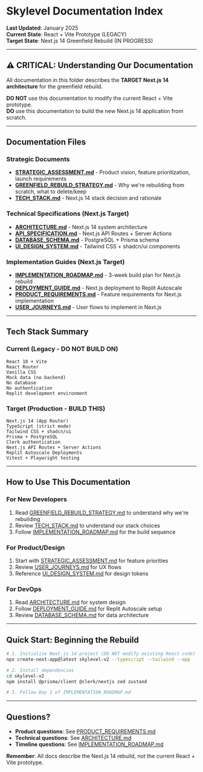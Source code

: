 
# Skylevel Documentation Index

**Last Updated**: January 2025  
**Current State**: React + Vite Prototype (LEGACY)  
**Target State**: Next.js 14 Greenfield Rebuild (IN PROGRESS)

---

## ⚠️ CRITICAL: Understanding Our Documentation

All documentation in this folder describes the **TARGET Next.js 14 architecture** for the greenfield rebuild. 

**DO NOT** use this documentation to modify the current React + Vite prototype.  
**DO** use this documentation to build the new Next.js 14 application from scratch.

---

## Documentation Files

### Strategic Documents
- **[STRATEGIC_ASSESSMENT.md](./STRATEGIC_ASSESSMENT.md)** - Product vision, feature prioritization, launch requirements
- **[GREENFIELD_REBUILD_STRATEGY.md](./GREENFIELD_REBUILD_STRATEGY.md)** - Why we're rebuilding from scratch, what to delete/keep
- **[TECH_STACK.md](./TECH_STACK.md)** - Next.js 14 stack decision and rationale

### Technical Specifications (Next.js Target)
- **[ARCHITECTURE.md](./ARCHITECTURE.md)** - Next.js 14 system architecture
- **[API_SPECIFICATION.md](./API_SPECIFICATION.md)** - Next.js API Routes + Server Actions
- **[DATABASE_SCHEMA.md](./DATABASE_SCHEMA.md)** - PostgreSQL + Prisma schema
- **[UI_DESIGN_SYSTEM.md](./UI_DESIGN_SYSTEM.md)** - Tailwind CSS + shadcn/ui components

### Implementation Guides (Next.js Target)
- **[IMPLEMENTATION_ROADMAP.md](./IMPLEMENTATION_ROADMAP.md)** - 3-week build plan for Next.js rebuild
- **[DEPLOYMENT_GUIDE.md](./DEPLOYMENT_GUIDE.md)** - Next.js deployment to Replit Autoscale
- **[PRODUCT_REQUIREMENTS.md](./PRODUCT_REQUIREMENTS.md)** - Feature requirements for Next.js implementation
- **[USER_JOURNEYS.md](./USER_JOURNEYS.md)** - User flows to implement in Next.js

---

## Tech Stack Summary

### Current (Legacy - DO NOT BUILD ON)
```
React 18 + Vite
React Router
Vanilla CSS
Mock data (no backend)
No database
No authentication
Replit development environment
```

### Target (Production - BUILD THIS)
```
Next.js 14 (App Router)
TypeScript (strict mode)
Tailwind CSS + shadcn/ui
Prisma + PostgreSQL
Clerk authentication
Next.js API Routes + Server Actions
Replit Autoscale Deployments
Vitest + Playwright testing
```

---

## How to Use This Documentation

### For New Developers
1. Read [GREENFIELD_REBUILD_STRATEGY.md](./GREENFIELD_REBUILD_STRATEGY.md) to understand why we're rebuilding
2. Review [TECH_STACK.md](./TECH_STACK.md) to understand our stack choices
3. Follow [IMPLEMENTATION_ROADMAP.md](./IMPLEMENTATION_ROADMAP.md) for the build sequence

### For Product/Design
1. Start with [STRATEGIC_ASSESSMENT.md](./STRATEGIC_ASSESSMENT.md) for feature priorities
2. Review [USER_JOURNEYS.md](./USER_JOURNEYS.md) for UX flows
3. Reference [UI_DESIGN_SYSTEM.md](./UI_DESIGN_SYSTEM.md) for design tokens

### For DevOps
1. Read [ARCHITECTURE.md](./ARCHITECTURE.md) for system design
2. Follow [DEPLOYMENT_GUIDE.md](./DEPLOYMENT_GUIDE.md) for Replit Autoscale setup
3. Review [DATABASE_SCHEMA.md](./DATABASE_SCHEMA.md) for data architecture

---

## Quick Start: Beginning the Rebuild

```bash
# 1. Initialize Next.js 14 project (DO NOT modify existing React code)
npx create-next-app@latest skylevel-v2 --typescript --tailwind --app

# 2. Install dependencies
cd skylevel-v2
npm install @prisma/client @clerk/nextjs zod zustand

# 3. Follow Day 1 of IMPLEMENTATION_ROADMAP.md
```

---

## Questions?

- **Product questions**: See [PRODUCT_REQUIREMENTS.md](./PRODUCT_REQUIREMENTS.md)
- **Technical questions**: See [ARCHITECTURE.md](./ARCHITECTURE.md)
- **Timeline questions**: See [IMPLEMENTATION_ROADMAP.md](./IMPLEMENTATION_ROADMAP.md)

**Remember**: All docs describe the Next.js 14 rebuild, not the current React + Vite prototype.
